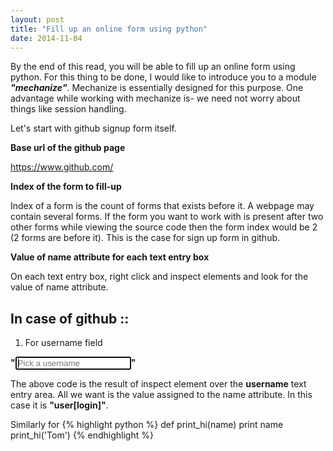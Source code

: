 ```yaml
---
layout: post
title: "Fill up an online form using python"
date: 2014-11-04
---
```


By the end of this read, you will be able to fill up an online form using python. For this thing to be done, I would like to introduce you to a module ***"mechanize"***.
Mechanize is essentially designed for this purpose. One advantage while working with mechanize is- we need not worry about things like session handling. 

Let's start with github signup form itself.

**Base url of the github page**

https://www.github.com/

**Index of the form to fill-up**

Index of a form is the count of forms that exists before it. A webpage may contain several forms. If the form you want to work with is present after two other forms while viewing the source code then the form index would be 2 (2 forms are before it). This is the case for sign up form in github.

**Value of name attribute for each text entry box**

On each text entry box, right click and inspect elements and look for the value of name attribute.

In case of github ::
--------------------
1. For username field

**"<input type="text" name="user[login]" class="textfield" placeholder="Pick a username" data-autocheck-url="/signup_check/username" autofocus="">"**

The above code is the result of inspect element over the **username** text entry area. All we want is the value assigned to the name attribute. In this case it is **"user[login]"**.

Similarly for 
{% highlight python %}
def print_hi(name)
  print name
print_hi('Tom')
{% endhighlight %}
